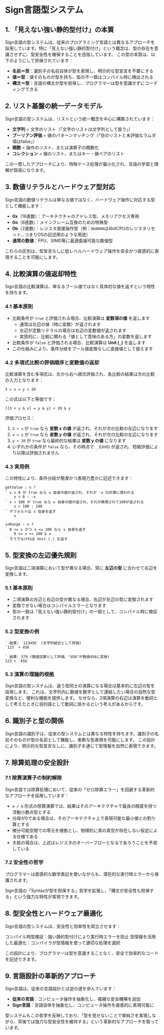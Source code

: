# Sign言語型システム

## 1. 「見えない強い静的型付け」の本質

Sign言語の型システムは、従来のプログラミング言語とは異なるアプローチを採用しています。特に「見えない強い静的型付け」という概念は、型の存在を意識させずに、型安全性を確保することを目指しています。
この型の本質は、以下のようにして担保されています：

- **名前＝型**：識別子の名前自体が型を表現し、明示的な型宣言を不要にする
- **値＝型**：値そのものが型を持ち、型の不一致はコンパイル時に検出される
- **構文＝型**：言語の構文が型を担保し、プログラマーは型を意識せずにコーディングできる

## 2. リスト基盤の統一データモデル

Sign言語の型システムは、リストという統一概念を中心に構築されています：

- **文字列** = 文字のリスト（「文字のリストは文字列として扱う」）
- **ブーリアン評価** = 値のパターンマッチング（「空のリストと未評価なラムダ項はfalse」）
- **関数** = 操作のリスト、または演算子の関数化
- **コレクション** = 値のリスト、またはキー・値ペアのリスト

この一貫したアプローチにより、特殊ケース処理が最小化され、言語の学習と理解が容易になります。

## 3. 数値リテラルとハードウェア型対応

Sign言語の数値リテラルは単なる値ではなく、ハードウェア操作に対応する型として機能します：

- **0x**（16進数）：アーキテクチャのアドレス型、メモリアクセス専用
- **0o**（8進数）：メインフレーム互換のための特殊型
- **0b**（2進数）：レジスタ直接操作型（例：`0b0000`は4bitCPUのレジスタリセット…つまりOSの記述用のような用途）
- **通常の数値**：FPU、SIMD等に最適委譲可能な数値型

これらの区別は、型宣言なしに低レベルハードウェア操作を安全かつ直感的に表現することを可能にします。

## 4. 比較演算の値返却特性

Sign言語の比較演算は、単なるブール値ではなく具体的な値を返すという特性を持ちます。

### 4.1 基本原則

- 比較条件が `true` と評価される場合、比較演算は **変数項の値** を返します
  - 通常は左辺の値（特に変数）が返されます
  - 左辺が定数リテラルの場合は右辺の変数値が返されます
  - 実質的に、比較に関わる「値として意味のある方」の変数を返します
- 比較条件が `false` と評価される場合、比較演算は **Unit (`_`)** を返します
- この仕組みにより、条件分岐をブール値変換なしに直接値として扱えます

### 4.2 多項式比較の評価順序と変数値の返却

比較演算を含む多項式は、左から右へ順次評価され、各比較の結果は次の比較の入力となります：

```
3 < x = y < 20
```

この式は以下と等価です：

```
[[3 < x & x] = y & y] < 20 & y
```

評価プロセス：
1. `3 < x` が `true` なら **変数 x の値** が返され、それが次の比較の左辺になります
2. `x = y` が `true` なら **変数 y の値** が返され、それが次の比較の左辺になります
3. `y < 20` が `true` なら最終的な結果は **変数 y の値** になります
4. いずれかの条件が `false` なら、その時点で `_` (Unit) が返され、短絡評価により以降は評価されません

### 4.3 実用例

この特性により、条件分岐が簡潔かつ表現力豊かに記述できます：

```sign
getValue : x ?
` x < 0 が true なら x 自身の値が返され、それが -x の計算に使われる
	x < 0 : -x
` x > 100 が true なら x 自身の値が返され、それが無視されて100が返される
	x > 100 : 100
` デフォルトは x 自身を返す
	x

inRange : x ?
` 0 <= x かつ x <= 100 なら x 自身を返す
	0 <= x <= 100 & x
` そうでなければ Unit (_) を返す
```

## 5. 型変換の左辺優先規則

Sign言語は二項演算において型が異なる場合、常に **左辺の型** に合わせて右辺を変換します。

### 5.1 基本原則

- 二項演算の左辺と右辺の型が異なる場合、右辺が左辺の型に変換されます
- 変換できない場合はコンパイルエラーとなります
- 型の一致は「見えない強い静的型付け」の一部として、コンパイル時に検証されます

### 5.2 型変換の例

```sign
` 結果: `123456` (文字列結合として評価)
`123` + 456

` 結果: 579 (数値加算として評価、"456"が数値456に変換)
123 + `456`
```

### 5.3 演算の理論的根拠

Sign言語の型システムは、違う型同士の演算になる場合は基本的に左辺の型を採用します。
これは、文字列内に数値を数字として連結したい場合の自然な型変換など、便利な機能を提供します。
なぜなら、2項演算の右辺は演算を動詞として考えたときに目的語として動詞に掛かるという考えがあるからです。

## 6. 識別子と型の関係

Sign言語の識別子は、従来の型システムとは異なる特性を持ちます。識別子の名前そのものが型の名前として機能し、柔軟な型表現を可能にします。
この設計により、明示的な型宣言なしに、識別子を通じて型情報を自然に表現できます。

## 7. 除算処理の安全設計

### 7.1 除算演算子の制約解除

Sign言語では除算処理において、従来の「ゼロ除算エラー」を回避する革新的なアプローチを採用しています：

- `a / b` 形式の除算演算では、結果はそのアーキテクチャで最良の精度を持つ浮動小数点型とする
- 分母が0である場合は、そのアーキテクチャ上で表現可能な最小値との割り算とする
- 微分可能空間での零元を根拠とし、物理的に真の真空が存在しない仮定による仕様である
- 大抵の場合は、上述はレジスタのオーバーフローとなるであろうことを予測している

### 7.2 安全性の哲学

プログラマーは直感的な数学表記を使いながらも、潜在的な実行時エラーから保護されます。

Sign言語の「Syntaxが型を担保する」哲学を拡張し、「構文が安全性も担保する」という強力な特性が実現できます。

## 8. 型安全性とハードウェア最適化

Sign言語の型システムは、安全性と効率性を両立させます：

コンパイル時型検証：強い静的型付けにより実行時エラーを防止
型情報を活用した最適化：コンパイラが型情報を使って適切な処理を選択

この設計により、プログラマーは型を意識することなく、安全で効率的なコードを記述できます。

## 9. 言語設計の革新的アプローチ

Sign言語は、従来の言語設計とは逆の道を歩んでいます：

- **従来の言語**：コンピュータ操作を抽象化し、複雑な安全機構を追加
- **Sign言語**：言語自体を抽象化し、コンピュータ操作を直感的に表現可能に

型システムもこの哲学を反映しており、「型を見せないことで単純さを実現しながら、背後では強力な型安全性を維持する」という革新的なアプローチを取っています。
